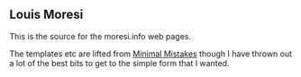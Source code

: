 ## Louis Moresi

This is the source for the moresi.info web pages. 

The templates etc are lifted from [Minimal Mistakes](http://mmistakes.github.io/minimal-mistakes) though I have thrown out a lot of the best bits to get to the simple form that I wanted.


